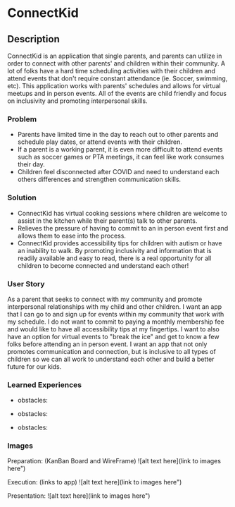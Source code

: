 # ConnectKid

## Description

ConnectKid is an application that single parents, and parents can utilize in order to connect with other parents' and children within their community. A lot of folks have a hard time scheduling activities with their children and attend events that don't require constant attendance (ie. Soccer, swimming, etc). This application works with parents' schedules and allows for virtual meetups and in person events. All of the events are child friendly and focus on inclusivity and promoting interpersonal skills.

### Problem

- Parents have limited time in the day to reach out to other parents and schedule play dates, or attend events with their children.
- If a parent is a working parent, it is even more difficult to attend events such as soccer games or PTA meetings, it can feel like work consumes their day.
- Children feel disconnected after COVID and need to understand each others differences and strengthen communication skills.

### Solution

- ConnectKid has virtual cooking sessions where children are welcome to assist in the kitchen while their parent(s) talk to other parents.
- Relieves the pressure of having to commit to an in person event first and allows them to ease into the process.
- ConnectKid provides accessibility tips for children with autism or have an inability to walk. By
  promoting inclusivity and information that is readily available and easy to read, there is a real opportunity for all children to become connected and understand each other!

### User Story

As a parent that seeks to connect with my community and promote interpersonal relationships with my child and other children. I want an app that I can go to and sign up for events within my community that work with my schedule. I do not want to commit to paying a monthly membership fee and would like to have all accessibility tips at my fingertips.
I want to also have an option for virtual events to "break the ice" and get to know a few folks before attending an in person event. I want an app that not only promotes communication and connection, but is inclusive to all types of children so we can all work to understand each other and build a better future for our kids.

### Learned Experiences

- obstacles:

- obstacles:

- obstacles:

### Images

Preparation: (KanBan Board and WireFrame)
![alt text here](link to images here")

Execution: (links to app)
![alt text here](link to images here")

Presentation:
![alt text here](link to images here")
